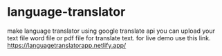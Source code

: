 # language-translator

make language translator using google translate api
you can upload your text file word file or pdf file for translate text.
for live demo use this link.
https://languagetranslatorapp.netlify.app/
